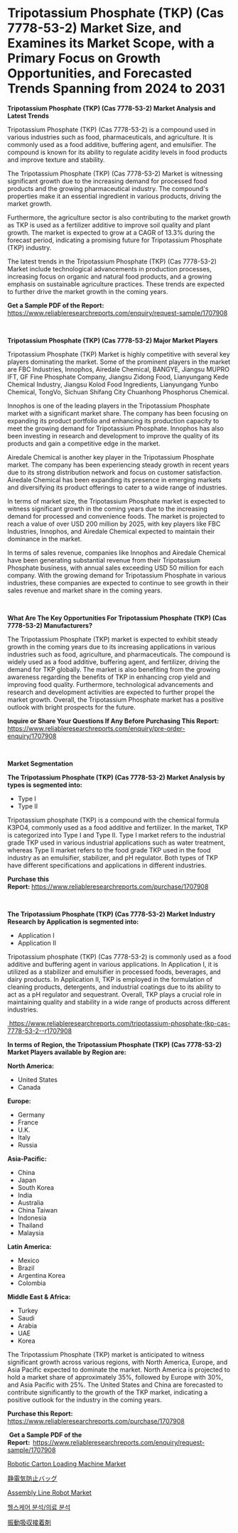 <p><h1>Tripotassium Phosphate (TKP) (Cas 7778-53-2) Market Size, and Examines its Market Scope, with a Primary Focus on Growth Opportunities, and Forecasted Trends Spanning from 2024 to 2031</h1></p><p><strong>Tripotassium Phosphate (TKP) (Cas 7778-53-2) Market Analysis and Latest Trends</strong></p>
<p><p>Tripotassium Phosphate (TKP) (Cas 7778-53-2) is a compound used in various industries such as food, pharmaceuticals, and agriculture. It is commonly used as a food additive, buffering agent, and emulsifier. The compound is known for its ability to regulate acidity levels in food products and improve texture and stability.</p><p>The Tripotassium Phosphate (TKP) (Cas 7778-53-2) Market is witnessing significant growth due to the increasing demand for processed food products and the growing pharmaceutical industry. The compound's properties make it an essential ingredient in various products, driving the market growth.</p><p>Furthermore, the agriculture sector is also contributing to the market growth as TKP is used as a fertilizer additive to improve soil quality and plant growth. The market is expected to grow at a CAGR of 13.3% during the forecast period, indicating a promising future for Tripotassium Phosphate (TKP) industry.</p><p>The latest trends in the Tripotassium Phosphate (TKP) (Cas 7778-53-2) Market include technological advancements in production processes, increasing focus on organic and natural food products, and a growing emphasis on sustainable agriculture practices. These trends are expected to further drive the market growth in the coming years.</p></p>
<p><strong>Get a Sample PDF of the Report:&nbsp;</strong> <a href="https://www.reliableresearchreports.com/enquiry/request-sample/1707908">https://www.reliableresearchreports.com/enquiry/request-sample/1707908</a></p>
<p>&nbsp;</p>
<p><strong>Tripotassium Phosphate (TKP) (Cas 7778-53-2) Major Market Players</strong></p>
<p><p>Tripotassium Phosphate (TKP) Market is highly competitive with several key players dominating the market. Some of the prominent players in the market are FBC Industries, Innophos, Airedale Chemical, BANGYE, Jiangsu MUPRO IFT, GF Fine Phosphate Company, Jiangsu Zidong Food, Lianyungang Kede Chemical Industry, Jiangsu Kolod Food Ingredients, Lianyungang Yunbo Chemical, TongVo, Sichuan Shifang City Chuanhong Phosphorus Chemical.</p><p>Innophos is one of the leading players in the Tripotassium Phosphate market with a significant market share. The company has been focusing on expanding its product portfolio and enhancing its production capacity to meet the growing demand for Tripotassium Phosphate. Innophos has also been investing in research and development to improve the quality of its products and gain a competitive edge in the market.</p><p>Airedale Chemical is another key player in the Tripotassium Phosphate market. The company has been experiencing steady growth in recent years due to its strong distribution network and focus on customer satisfaction. Airedale Chemical has been expanding its presence in emerging markets and diversifying its product offerings to cater to a wide range of industries.</p><p>In terms of market size, the Tripotassium Phosphate market is expected to witness significant growth in the coming years due to the increasing demand for processed and convenience foods. The market is projected to reach a value of over USD 200 million by 2025, with key players like FBC Industries, Innophos, and Airedale Chemical expected to maintain their dominance in the market.</p><p>In terms of sales revenue, companies like Innophos and Airedale Chemical have been generating substantial revenue from their Tripotassium Phosphate business, with annual sales exceeding USD 50 million for each company. With the growing demand for Tripotassium Phosphate in various industries, these companies are expected to continue to see growth in their sales revenue and market share in the coming years.</p></p>
<p>&nbsp;</p>
<p><strong>What Are The Key Opportunities For Tripotassium Phosphate (TKP) (Cas 7778-53-2) Manufacturers?</strong></p>
<p><p>The Tripotassium Phosphate (TKP) market is expected to exhibit steady growth in the coming years due to its increasing applications in various industries such as food, agriculture, and pharmaceuticals. The compound is widely used as a food additive, buffering agent, and fertilizer, driving the demand for TKP globally. The market is also benefiting from the growing awareness regarding the benefits of TKP in enhancing crop yield and improving food quality. Furthermore, technological advancements and research and development activities are expected to further propel the market growth. Overall, the Tripotassium Phosphate market has a positive outlook with bright prospects for the future.</p></p>
<p><strong>Inquire or Share Your Questions If Any Before Purchasing This Report:</strong> <a href="https://www.reliableresearchreports.com/enquiry/pre-order-enquiry/1707908">https://www.reliableresearchreports.com/enquiry/pre-order-enquiry/1707908</a></p>
<p>&nbsp;</p>
<p><strong>Market Segmentation</strong></p>
<p><strong>The Tripotassium Phosphate (TKP) (Cas 7778-53-2) Market Analysis by types is segmented into:</strong></p>
<p><ul><li>Type I</li><li>Type II</li></ul></p>
<p><p>Tripotassium phosphate (TKP) is a compound with the chemical formula K3PO4, commonly used as a food additive and fertilizer. In the market, TKP is categorized into Type I and Type II. Type I market refers to the industrial grade TKP used in various industrial applications such as water treatment, whereas Type II market refers to the food grade TKP used in the food industry as an emulsifier, stabilizer, and pH regulator. Both types of TKP have different specifications and applications in different industries.</p></p>
<p><strong>Purchase this Report:&nbsp;</strong><a href="https://www.reliableresearchreports.com/purchase/1707908">https://www.reliableresearchreports.com/purchase/1707908</a></p>
<p>&nbsp;</p>
<p><strong>The Tripotassium Phosphate (TKP) (Cas 7778-53-2) Market Industry Research by Application is segmented into:</strong></p>
<p><ul><li>Application I</li><li>Application II</li></ul></p>
<p><p>Tripotassium phosphate (TKP) (Cas 7778-53-2) is commonly used as a food additive and buffering agent in various applications. In Application I, it is utilized as a stabilizer and emulsifier in processed foods, beverages, and dairy products. In Application II, TKP is employed in the formulation of cleaning products, detergents, and industrial coatings due to its ability to act as a pH regulator and sequestrant. Overall, TKP plays a crucial role in maintaining quality and stability in a wide range of products across different industries.</p></p>
<p><a href="https://www.reliableresearchreports.com/tripotassium-phosphate-tkp-cas-7778-53-2--r1707908">&nbsp;https://www.reliableresearchreports.com/tripotassium-phosphate-tkp-cas-7778-53-2--r1707908</a></p>
<p><strong>In terms of Region, the Tripotassium Phosphate (TKP) (Cas 7778-53-2) Market Players available by Region are:</strong></p>
<p>
    <p> <strong> North America: </strong>
        <ul>
            <li>United States</li>
            <li>Canada</li>
        </ul>
        </p> 
    <p> <strong> Europe: </strong>
        <ul>
            <li>Germany</li>
            <li>France</li>
            <li>U.K.</li>
            <li>Italy</li>
            <li>Russia</li>
        </ul>
        </p> 
    <p> <strong> Asia-Pacific: </strong>
        <ul>
            <li>China</li>
            <li>Japan</li>
            <li>South Korea</li>
            <li>India</li>
            <li>Australia</li>
            <li>China Taiwan</li>
            <li>Indonesia</li>
            <li>Thailand</li>
            <li>Malaysia</li>
        </ul>
        </p> 
    <p> <strong> Latin America: </strong>
        <ul>
            <li>Mexico</li>
            <li>Brazil</li>
            <li>Argentina Korea</li>
            <li>Colombia</li>
        </ul>
        </p> 
    <p> <strong> Middle East & Africa: </strong>
        <ul>
            <li>Turkey</li>
            <li>Saudi</li>
            <li>Arabia</li>
            <li>UAE</li>
            <li>Korea</li>
        </ul>
    </p>
    </p>
<p><p>The Tripotassium Phosphate (TKP) market is anticipated to witness significant growth across various regions, with North America, Europe, and Asia Pacific expected to dominate the market. North America is projected to hold a market share of approximately 35%, followed by Europe with 30%, and Asia Pacific with 25%. The United States and China are forecasted to contribute significantly to the growth of the TKP market, indicating a positive outlook for the industry in the coming years.</p></p>
<p><strong>Purchase this Report: </strong><a href="https://www.reliableresearchreports.com/purchase/1707908">https://www.reliableresearchreports.com/purchase/1707908</a></p>
<p>&nbsp;<strong>Get a Sample PDF of the Report:&nbsp;&nbsp;</strong><a href="https://www.reliableresearchreports.com/enquiry/request-sample/1707908">https://www.reliableresearchreports.com/enquiry/request-sample/1707908</a></p>
<p><strong></strong></p>
<p><p><a href="https://github.com/changoleonlaverguenzanoexiste/Market-Research-Report-List-3/blob/main/robotic-carton-loading-machine-market.md">Robotic Carton Loading Machine Market</a></p><p><a href="https://github.com/mathieurico66/Market-Research-Report-List-1/blob/main/5822722103524.md">静電気防止バッグ</a></p><p><a href="https://github.com/dimitrishawkinswaynenp91rgz/Market-Research-Report-List-2/blob/main/assembly-line-robot-market.md">Assembly Line Robot Market</a></p><p><a href="https://github.com/DavidCarter19662022/Market-Research-Report-List-1/blob/main/408104096993.md">헬스케어 분석/의료 분석</a></p><p><a href="https://github.com/SarahFahey88/Market-Research-Report-List-1/blob/main/6400151103525.md">振動吸収接着剤</a></p></p>
